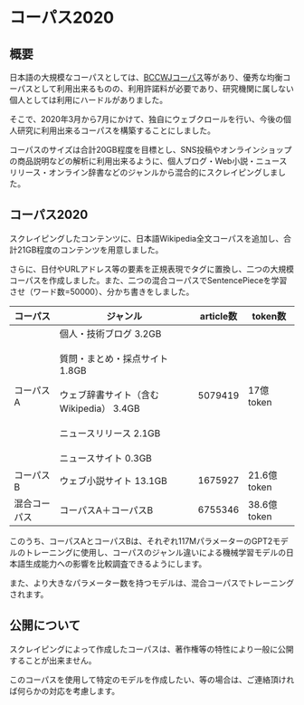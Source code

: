 # コーパス2020



## 概要



日本語の大規模なコーパスとしては、[BCCWJコーパス](https://pj.ninjal.ac.jp/corpus_center/bccwj/)等があり、優秀な均衡コーパスとして利用出来るものの、利用許諾料が必要であり、研究機関に属しない個人としては利用にハードルがありました。

そこで、2020年3月から7月にかけて、独自にウェブクロールを行い、今後の個人研究に利用出来るコーパスを構築することにしました。

コーパスのサイズは合計20GB程度を目標とし、SNS投稿やオンラインショップの商品説明などの解析に利用出来るように、個人ブログ・Web小説・ニュースリリース・オンライン辞書などのジャンルから混合的にスクレイピングしました。



## コーパス2020



スクレイピングしたコンテンツに、日本語Wikipedia全文コーパスを追加し、合計21GB程度のコンテンツを用意しました。

さらに、日付やURLアドレス等の要素を正規表現でタグに置換し、二つの大規模コーパスを作成しました。また、二つの混合コーパスでSentencePieceを学習させ（ワード数=50000）、分かち書きをしました。



| コーパス     | ジャンル                                                     | article数 | token数 |
| ------------ | ------------------------------------------------------------ | --------- | --------- |
| コーパスA    | 個人・技術ブログ 3.2GB<br/><br/>質問・まとめ・採点サイト 1.8GB<br/><br/>ウェブ辞書サイト（含むWikipedia） 3.4GB<br/><br/>ニュースリリース 2.1GB<br/><br/>ニュースサイト 0.3GB<br/> | 5079419   | 17億token   |
| コーパスB    | ウェブ小説サイト 13.1GB                                      | 1675927   | 21.6億token   |
| 混合コーパス | コーパスA＋コーパスB                                         | 6755346   | 38.6億token   |



このうち、コーパスAとコーパスBは、それぞれ117MパラメーターのGPT2モデルのトレーニングに使用し、コーパスのジャンル違いによる機械学習モデルの日本語生成能力への影響を比較調査できるようにします。

また、より大きなパラメーター数を持つモデルは、混合コーパスでトレーニングされます。



## 公開について



スクレイピングによって作成したコーパスは、著作権等の特性により一般に公開することが出来ません。

このコーパスを使用して特定のモデルを作成したい、等の場合は、ご連絡頂ければ何らかの対応を考慮します。

